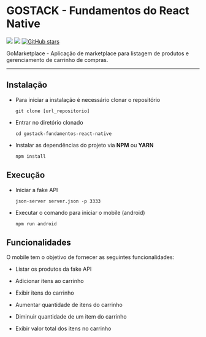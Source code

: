 # GOSTACK - Fundamentos do React Native

![](https://img.shields.io/badge/made%20by-fernmac-04d361?style=flat&color=04d361) 
![](https://img.shields.io/github/languages/count/fernmac/gostack-fundamentos-react-native?style=flat&color=04d361) 
[![GitHub stars](https://img.shields.io/github/stars/fernmac/gostack-fundamentos-react-native?style=social)](https://github.com/fernmac/gostack-fundamentos-react-native/stargazers)

GoMarketplace - Aplicação de marketplace para listagem de produtos e gerenciamento de carrinho de compras.

------------

## Instalação

- Para iniciar a instalação é necessário clonar o repositório

  ```shell
  git clone [url_repositorio]
  ```

- Entrar no diretório clonado

  ```shell
  cd gostack-fundamentos-react-native
  ```

- Instalar as dependências do projeto via **NPM** ou **YARN**

  ```shell
  npm install
  ```

## Execução

- Iniciar a fake API
  
  ```shell
  json-server server.json -p 3333
  ```

- Executar o comando para iniciar o mobile (android)

  ```shell
  npm run android
  ```

## Funcionalidades

O mobile tem o objetivo de fornecer as seguintes funcionalidades:

- Listar os produtos da fake API

- Adicionar itens ao carrinho

- Exibir itens do carrinho

- Aumentar quantidade de itens do carrinho

- Diminuir quantidade de um item do carrinho

- Exibir valor total dos itens no carrinho

